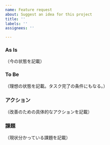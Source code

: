 ```yaml
---
name: Feature request
about: Suggest an idea for this project
title: ''
labels: ''
assignees: ''

---
```


### As Is
（今の状態を記載）

### To Be 
（理想の状態を記載。タスク完了の条件にもなる。）

### アクション
（改善のための具体的なアクションを記載）

### 課題
（現状分かっている課題を記載）
